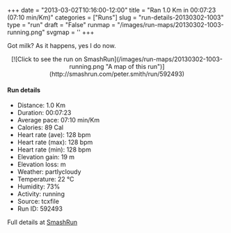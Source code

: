 +++
date = "2013-03-02T10:16:00-12:00"
title = "Ran 1.0 Km in 00:07:23 (07:10 min/Km)"
categories = ["Runs"]
slug = "run-details-20130302-1003"
type = "run"
draft = "False"
runmap = "/images/run-maps/20130302-1003-running.png"
svgmap = '<polyline points="30 100, 33 97, 35 94, 37 90, 41 83, 43 79, 45 76, 49 74, 51 70, 52 66, 53 63, 54 59, 56 56, 60 48, 62 41, 61 38, 61 33, 63 30, 64 26, 66 22, 67 15, 69 11, 68 8, 63 7, 59 6, 53 5, 47 4, 49 2, 54 2, 59 1, 66 0, 66 4, 65 8, 66 11, 65 15, 66 18, 68 22, 69 23, 66 26, 65 29, 63 32, 62 36, 61 40, 60 44, 59 47, 57 51, 55 54, 53 66, 53 70, 50 73, 48 76, 45 79, 40 86, 38 88, 35 91, 33 95, 31 98">'
+++

Got milk? As it happens, yes I do now. 

<!--more-->

<center>
[![Click to see the run on SmashRun](/images/run-maps/20130302-1003-running.png "A map of this run")](http://smashrun.com/peter.smith/run/592493)
</center>

#### Run details

* Distance: 1.0 Km
* Duration: 00:07:23
* Average pace: 07:10 min/Km
* Calories: 89 Cal
* Heart rate (ave): 128 bpm
* Heart rate (max): 128 bpm
* Heart rate (min): 128 bpm
* Elevation gain: 19 m
* Elevation loss:  m
* Weather: partlycloudy
* Temperature: 22 &deg;C
* Humidity: 73%
* Activity: running
* Source: tcxfile
* Run ID: 592493

Full details at [SmashRun](http://smashrun.com/peter.smith/run/592493)